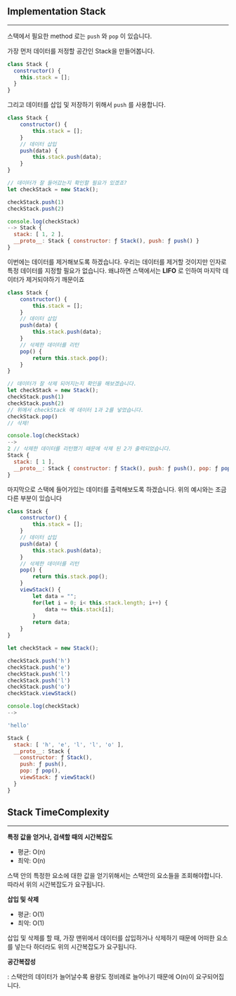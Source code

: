 ## Implementation Stack

---

스택에서 필요한 method 로는 `push` 와 `pop` 이 있습니다.

가장 먼저 데이터를 저정할 공간인 Stack을 만들어봅니다.

```jsx
class Stack {
  constructor() {
    this.stack = [];
  }
}
```

그리고 데이터를 삽입 및 저장하기 위해서 `push` 를 사용합니다.

```jsx
class Stack {
	constructor() {
		this.stack = [];
	}
	// 데이터 삽입
	push(data) {
		this.stack.push(data);
	}
}

// 데이터가 잘 들어갔는지 확인할 필요가 있겠죠?
let checkStack = new Stack();

checkStack.push(1)
checkStack.push(2)

console.log(checkStack)
--> Stack {
  stack: [ 1, 2 ],
  __proto__: Stack { constructor: ƒ Stack(), push: ƒ push() }
}
```

이번에는 데이터를 제거해보도록 하겠습니다. 우리는 데이터를 제거할 것이지만 인자로 특정 데이터를 지정할 필요가 없습니다. 왜냐하면 스택에서는 **LIFO** 로 인하여 마지막 데이터가 제거되야하기 깨문이죠

```jsx
class Stack {
	constructor() {
		this.stack = [];
	}
	// 데이터 삽입
	push(data) {
		this.stack.push(data);
	}
	// 삭제한 데이터를 리턴
	pop() {
		return this.stack.pop();
	}
}

// 데이터가 잘 삭제 되어지는지 확인을 해보겠습니다.
let checkStack = new Stack();
checkStack.push(1)
checkStack.push(2)
// 위에서 checkStack 에 데이터 1과 2를 넣었습니다.
checkStack.pop()
// 삭제!

console.log(checkStack)
-->
2 // 삭제한 데이터를 리턴했기 때문에 삭제 된 2가 출력되었습니다.
Stack {
  stack: [ 1 ],
  __proto__: Stack { constructor: ƒ Stack(), push: ƒ push(), pop: ƒ pop() }
}

```

마지막으로 스택에 들어가있는 데이터를 출력해보도록 하겠습니다. 위의 예시와는 조금 다른 부분이 있습니다

```jsx
class Stack {
	constructor() {
		this.stack = [];
	}
	// 데이터 삽입
	push(data) {
		this.stack.push(data);
	}
	// 삭제한 데이터를 리턴
	pop() {
		return this.stack.pop();
	}
	viewStack() {
		let data = "";
		for(let i = 0; i< this.stack.length; i++) {
			data += this.stack[i];
		}
		return data;
	}
}

let checkStack = new Stack();

checkStack.push('h')
checkStack.push('e')
checkStack.push('l')
checkStack.push('l')
checkStack.push('o')
checkStack.viewStack()

console.log(checkStack)
-->

'hello'

Stack {
  stack: [ 'h', 'e', 'l', 'l', 'o' ],
  __proto__: Stack {
    constructor: ƒ Stack(),
    push: ƒ push(),
    pop: ƒ pop(),
    viewStack: ƒ viewStack()
  }
}
```

## Stack TimeComplexity

---

**특정 값을 얻거나, 검색할 때의 시간복잡도**

- 평균: O(n)
- 최악: O(n)

스택 안의 특정한 요소에 대한 값을 얻기위해서는 스택안의 요소들을 조회해야합니다. 따라서 위의 시간복잡도가 요구됩니다.

**삽입 및 삭제**

- 평균: O(1)
- 최악: O(1)

삽입 및 삭제를 할 때, 가장 맨위에서 데이터를 삽입하거나 삭제하기 때문에 어떠한 요소를 넣는다 하더라도 위의 시간복잡도가 요구됩니다.

**공간복잡성**

: 스택안의 데이터가 늘어날수록 용량도 정비례로 늘어나기 때문에 O(n)이 요구되어집니다.
